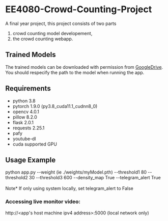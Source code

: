 # EE4080-Crowd-Counting-Project
A final year project, this project consists of two parts 
1. crowd counting model developement, 
2. the crowd counting webapp.

## Trained Models
The trained models can be downloaded with permission from [GoogleDrive](https://drive.google.com/drive/folders/1drinTf0G6LGF8Low9Yx0f2xX6rAbkkYB?usp=sharing).
You should respecify the path to the model when running the app.

## Requirements
- python 3.8
- pytorch 1.9.0 (py3.8_cuda11.1_cudnn8_0)
- opencv 4.0.1
- pillow 8.2.0
- flask 2.0.1
- requests 2.25.1
- pafy
- youtube-dl
- cuda supported GPU

## Usage Example
python app.py --weight (ie ./weights/myModel.pth) 
              --threshold1 80
              --threshold2 30
              --threshold3 600
              --density_map True
              --telegram_alert True <br><br>
Note* If only using system locally, set telegram_alert to False

### Accessing live monitor video: 
http://<app's host machine ipv4 address>:5000 (local network only)

